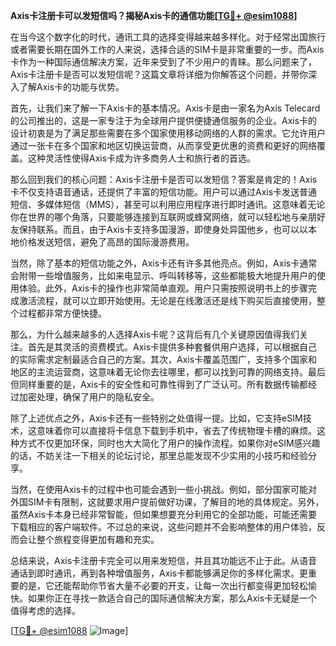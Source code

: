 **Axis卡注册卡可以发短信吗？揭秘Axis卡的通信功能[[TG💪+ @esim1088](https://t.me/s/esim1088)]**

在当今这个数字化的时代，通讯工具的选择变得越来越多样化。对于经常出国旅行或者需要长期在国外工作的人来说，选择合适的SIM卡是非常重要的一步。而Axis卡作为一种国际通信解决方案，近年来受到了不少用户的青睐。那么问题来了，Axis卡注册卡是否可以发短信呢？这篇文章将详细为你解答这个问题，并带你深入了解Axis卡的功能与优势。

首先，让我们来了解一下Axis卡的基本情况。Axis卡是由一家名为Axis Telecard的公司推出的，这是一家专注于为全球用户提供便捷通信服务的企业。Axis卡的设计初衷是为了满足那些需要在多个国家使用移动网络的人群的需求。它允许用户通过一张卡在多个国家和地区切换运营商，从而享受更优惠的资费和更好的网络覆盖。这种灵活性使得Axis卡成为许多商务人士和旅行者的首选。

那么回到我们的核心问题：Axis卡注册卡是否可以发短信？答案是肯定的！Axis卡不仅支持语音通话，还提供了丰富的短信功能。用户可以通过Axis卡发送普通短信、多媒体短信（MMS），甚至可以利用应用程序进行即时通讯。这意味着无论你在世界的哪个角落，只要能够连接到互联网或蜂窝网络，就可以轻松地与亲朋好友保持联系。而且，由于Axis卡支持多国漫游，即使身处异国他乡，也可以以本地价格发送短信，避免了高昂的国际漫游费用。

当然，除了基本的短信功能之外，Axis卡还有许多其他亮点。例如，Axis卡通常会附带一些增值服务，比如来电显示、呼叫转移等，这些都能极大地提升用户的使用体验。此外，Axis卡的操作也非常简单直观。用户只需按照说明书上的步骤完成激活流程，就可以立即开始使用。无论是在线激活还是线下购买后直接使用，整个过程都非常方便快捷。

那么，为什么越来越多的人选择Axis卡呢？这背后有几个关键原因值得我们关注。首先是其灵活的资费模式。Axis卡提供多种套餐供用户选择，可以根据自己的实际需求定制最适合自己的方案。其次，Axis卡覆盖范围广，支持多个国家和地区的主流运营商，这意味着无论你去往哪里，都可以找到可靠的网络支持。最后但同样重要的是，Axis卡的安全性和可靠性得到了广泛认可。所有数据传输都经过加密处理，确保了用户的隐私安全。

除了上述优点之外，Axis卡还有一些特别之处值得一提。比如，它支持eSIM技术，这意味着你可以直接将卡信息下载到手机中，省去了传统物理卡槽的麻烦。这种方式不仅更加环保，同时也大大简化了用户的操作流程。如果你对eSIM感兴趣的话，不妨关注一下相关的论坛讨论，那里总能发现不少实用的小技巧和经验分享。

当然，在使用Axis卡的过程中也可能会遇到一些小挑战。例如，部分国家可能对外国SIM卡有限制，这就要求用户提前做好功课，了解目的地的具体规定。另外，虽然Axis卡本身已经非常智能，但如果想要充分利用它的全部功能，可能还需要下载相应的客户端软件。不过总的来说，这些问题并不会影响整体的用户体验，反而会让整个旅程变得更加有趣和充实。

总结来说，Axis卡注册卡完全可以用来发短信，并且其功能远不止于此。从语音通话到即时通讯，再到各种增值服务，Axis卡都能够满足你的多样化需求。更重要的是，它还能帮助你节省大量不必要的开支，让每一次出行都变得更加轻松愉快。如果你正在寻找一款适合自己的国际通信解决方案，那么Axis卡无疑是一个值得考虑的选择。

[[TG💪+ @esim1088](https://t.me/s/esim1088) ![Image](https://i.postimg.cc/4NQfJmqS/Snipaste-2025-05-13-00-14-12.png)]